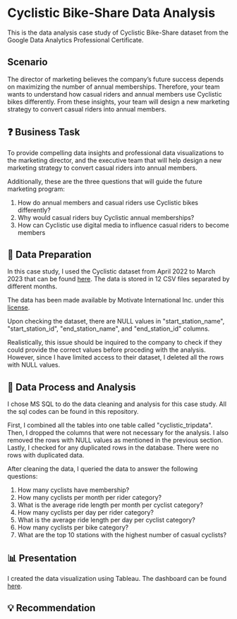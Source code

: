 # Cyclistic Bike-Share Data Analysis
This is the data analysis case study of Cyclistic Bike-Share dataset from the Google Data Analytics Professional Certificate.

## Scenario
The director
of marketing believes the company’s future success depends on maximizing the number of annual memberships. Therefore,
your team wants to understand how casual riders and annual members use Cyclistic bikes differently. From these insights,
your team will design a new marketing strategy to convert casual riders into annual members.

## ❓ Business Task
To provide compelling data insights and professional data visualizations to the marketing director, and the executive team that will help design a new marketing strategy to convert casual riders into annual members.

Additionally, these are the three questions that will guide the future marketing program:

1. How do annual members and casual riders use Cyclistic bikes differently?
2. Why would casual riders buy Cyclistic annual memberships?
3. How can Cyclistic use digital media to influence casual riders to become members

## 📝 Data Preparation
In this case study, I used the Cyclistic dataset from April 2022 to March 2023 that can be found [here](https://divvy-tripdata.s3.amazonaws.com/index.html). The data is stored in 12 CSV files separated by different months.

The data has been made available by
Motivate International Inc. under this [license](https://www.divvybikes.com/data-license-agreement).

Upon checking the dataset, there are NULL values in "start_station_name", "start_station_id", "end_station_name", and "end_station_id" columns.
 
Realistically, this issue should be inquired to the company to check if they could provide the correct values before proceding with the analysis.
However, since I have limited access to their dataset, I deleted all the rows with NULL values.

## 🔎 Data Process and Analysis
I chose MS SQL to do the data cleaning and analysis for this case study. All the sql codes can be found in this repository.

First, I combined all the tables into one table called "cyclistic_tripdata". Then, I dropped the columns that were not necessary for the analysis. I also removed the rows with NULL values as mentioned in the previous section. Lastly, I checked for any duplicated rows in the database. There were no rows with duplicated data.

After cleaning the data, I queried the data to answer the following questions:
1. How many cyclists have membership?
2. How many cyclists per month per rider category?
3. What is the average ride length per month per cyclist category?
4. How many cyclists per day per rider category?
5. What is the average ride length per day per cyclist category?
6. How many cyclists per bike category?
7. What are the top 10 stations with the highest number of casual cyclists? 

## 📊 Presentation
I created the data visualization using Tableau. The dashboard can be found [here](https://public.tableau.com/app/profile/iron.lao/viz/CyclisticBike-ShareDashboard_16821753709830/CyclisticBike-ShareDashboard?publish=yes).

## 💡 Recommendation

